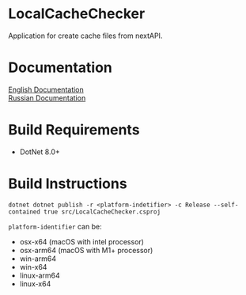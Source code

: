 # LocalCacheChecker
Application for create cache files from nextAPI.

# Documentation
[English Documentation](https://github.com/trueromanus/LocalCacheChecker/edit/main/README.md)  
[Russian Documentation](https://github.com/trueromanus/LocalCacheChecker/edit/main/README.md)

# Build Requirements
- DotNet 8.0+
# Build Instructions
```shell
dotnet dotnet publish -r <platform-indetifier> -c Release --self-contained true src/LocalCacheChecker.csproj
```
`platform-identifier` can be:
- osx-x64 (macOS with intel processor)
- osx-arm64 (macOS with M1+ processor)
- win-arm64
- win-x64
- linux-arm64
- linux-x64

